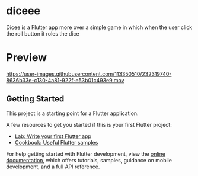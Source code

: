 # diceee

Dicee is a Flutter app more over a simple game in which when the user click the roll button it roles the dice

# Preview


https://user-images.githubusercontent.com/113350510/232319740-8636b33e-c130-4a81-922f-e53b01c493e9.mov




## Getting Started

This project is a starting point for a Flutter application.

A few resources to get you started if this is your first Flutter project:

- [Lab: Write your first Flutter app](https://docs.flutter.dev/get-started/codelab)
- [Cookbook: Useful Flutter samples](https://docs.flutter.dev/cookbook)

For help getting started with Flutter development, view the
[online documentation](https://docs.flutter.dev/), which offers tutorials,
samples, guidance on mobile development, and a full API reference.
